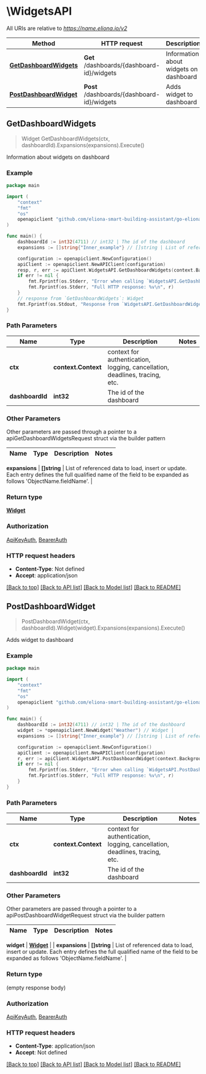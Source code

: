 # \WidgetsAPI

All URIs are relative to *https://name.eliona.io/v2*

Method | HTTP request | Description
------------- | ------------- | -------------
[**GetDashboardWidgets**](WidgetsAPI.md#GetDashboardWidgets) | **Get** /dashboards/{dashboard-id}/widgets | Information about widgets on dashboard
[**PostDashboardWidget**](WidgetsAPI.md#PostDashboardWidget) | **Post** /dashboards/{dashboard-id}/widgets | Adds widget to dashboard



## GetDashboardWidgets

> Widget GetDashboardWidgets(ctx, dashboardId).Expansions(expansions).Execute()

Information about widgets on dashboard



### Example

```go
package main

import (
	"context"
	"fmt"
	"os"
	openapiclient "github.com/eliona-smart-building-assistant/go-eliona-api-client/v2"
)

func main() {
	dashboardId := int32(4711) // int32 | The id of the dashboard
	expansions := []string{"Inner_example"} // []string | List of referenced data to load, insert or update. Each entry defines the full qualified name of the field to be expanded as follows 'ObjectName.fieldName'. (optional)

	configuration := openapiclient.NewConfiguration()
	apiClient := openapiclient.NewAPIClient(configuration)
	resp, r, err := apiClient.WidgetsAPI.GetDashboardWidgets(context.Background(), dashboardId).Expansions(expansions).Execute()
	if err != nil {
		fmt.Fprintf(os.Stderr, "Error when calling `WidgetsAPI.GetDashboardWidgets``: %v\n", err)
		fmt.Fprintf(os.Stderr, "Full HTTP response: %v\n", r)
	}
	// response from `GetDashboardWidgets`: Widget
	fmt.Fprintf(os.Stdout, "Response from `WidgetsAPI.GetDashboardWidgets`: %v\n", resp)
}
```

### Path Parameters


Name | Type | Description  | Notes
------------- | ------------- | ------------- | -------------
**ctx** | **context.Context** | context for authentication, logging, cancellation, deadlines, tracing, etc.
**dashboardId** | **int32** | The id of the dashboard | 

### Other Parameters

Other parameters are passed through a pointer to a apiGetDashboardWidgetsRequest struct via the builder pattern


Name | Type | Description  | Notes
------------- | ------------- | ------------- | -------------

 **expansions** | **[]string** | List of referenced data to load, insert or update. Each entry defines the full qualified name of the field to be expanded as follows &#39;ObjectName.fieldName&#39;. | 

### Return type

[**Widget**](Widget.md)

### Authorization

[ApiKeyAuth](../README.md#ApiKeyAuth), [BearerAuth](../README.md#BearerAuth)

### HTTP request headers

- **Content-Type**: Not defined
- **Accept**: application/json

[[Back to top]](#) [[Back to API list]](../README.md#documentation-for-api-endpoints)
[[Back to Model list]](../README.md#documentation-for-models)
[[Back to README]](../README.md)


## PostDashboardWidget

> PostDashboardWidget(ctx, dashboardId).Widget(widget).Expansions(expansions).Execute()

Adds widget to dashboard



### Example

```go
package main

import (
	"context"
	"fmt"
	"os"
	openapiclient "github.com/eliona-smart-building-assistant/go-eliona-api-client/v2"
)

func main() {
	dashboardId := int32(4711) // int32 | The id of the dashboard
	widget := *openapiclient.NewWidget("Weather") // Widget | 
	expansions := []string{"Inner_example"} // []string | List of referenced data to load, insert or update. Each entry defines the full qualified name of the field to be expanded as follows 'ObjectName.fieldName'. (optional)

	configuration := openapiclient.NewConfiguration()
	apiClient := openapiclient.NewAPIClient(configuration)
	r, err := apiClient.WidgetsAPI.PostDashboardWidget(context.Background(), dashboardId).Widget(widget).Expansions(expansions).Execute()
	if err != nil {
		fmt.Fprintf(os.Stderr, "Error when calling `WidgetsAPI.PostDashboardWidget``: %v\n", err)
		fmt.Fprintf(os.Stderr, "Full HTTP response: %v\n", r)
	}
}
```

### Path Parameters


Name | Type | Description  | Notes
------------- | ------------- | ------------- | -------------
**ctx** | **context.Context** | context for authentication, logging, cancellation, deadlines, tracing, etc.
**dashboardId** | **int32** | The id of the dashboard | 

### Other Parameters

Other parameters are passed through a pointer to a apiPostDashboardWidgetRequest struct via the builder pattern


Name | Type | Description  | Notes
------------- | ------------- | ------------- | -------------

 **widget** | [**Widget**](Widget.md) |  | 
 **expansions** | **[]string** | List of referenced data to load, insert or update. Each entry defines the full qualified name of the field to be expanded as follows &#39;ObjectName.fieldName&#39;. | 

### Return type

 (empty response body)

### Authorization

[ApiKeyAuth](../README.md#ApiKeyAuth), [BearerAuth](../README.md#BearerAuth)

### HTTP request headers

- **Content-Type**: application/json
- **Accept**: Not defined

[[Back to top]](#) [[Back to API list]](../README.md#documentation-for-api-endpoints)
[[Back to Model list]](../README.md#documentation-for-models)
[[Back to README]](../README.md)

